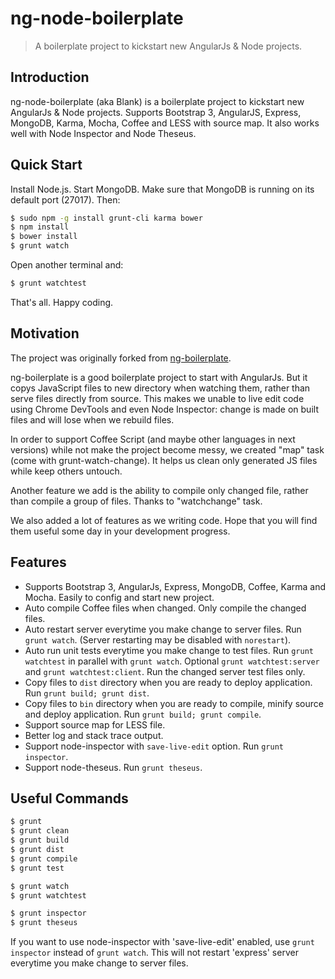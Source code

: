 # ng-node-boilerplate

> A boilerplate project to kickstart new AngularJs & Node projects.


## Introduction

ng-node-boilerplate (aka Blank) is a boilerplate project to kickstart new AngularJs & Node projects. Supports Bootstrap 3, AngularJS, Express, MongoDB, Karma, Mocha, Coffee and LESS with source map. It also works well with Node Inspector and Node Theseus.


## Quick Start

Install Node.js. Start MongoDB. Make sure that MongoDB is running on its default port (27017). Then:

```sh
$ sudo npm -g install grunt-cli karma bower
$ npm install
$ bower install
$ grunt watch
```

Open another terminal and:
```sh
$ grunt watchtest
```

That's all. Happy coding.


## Motivation
The project was originally forked from [ng-boilerplate](http://joshdmiller.github.io/ng-boilerplate).

ng-boilerplate is a good boilerplate project to start with AngularJs. But it copys JavaScript files to new directory when watching them, rather than serve files directly from source. This makes we unable to live edit code using Chrome DevTools and even Node Inspector: change is made on built files and will lose when we rebuild files.

In order to support Coffee Script (and maybe other languages in next versions) while not make the project become messy, we created "map" task (come with
grunt-watch-change). It helps us clean only generated JS files while keep others untouch.

Another feature we add is the ability to compile only changed file, rather than compile a group of files. Thanks to "watchchange" task.

We also added a lot of features as we writing code. Hope that you will find them useful some day in your development progress.


## Features
- Supports Bootstrap 3, AngularJs, Express, MongoDB, Coffee, Karma and Mocha. Easily to config and start new project.
- Auto compile Coffee files when changed. Only compile the changed files.
- Auto restart server everytime you make change to server files. Run `grunt watch`. (Server restarting may be disabled with `norestart`).
- Auto run unit tests everytime you make change to test files. Run `grunt watchtest` in parallel with `grunt watch`. Optional `grunt watchtest:server` and `grunt watchtest:client`. Run the changed server test files only.
- Copy files to `dist` directory when you are ready to deploy application. Run `grunt build; grunt dist`.
- Copy files to `bin` directory when you are ready to compile, minify source and deploy application. Run `grunt build; grunt compile`.
- Support source map for LESS file.
- Better log and stack trace output.
- Support node-inspector with `save-live-edit` option. Run `grunt inspector`.
- Support node-theseus. Run `grunt theseus`.


## Useful Commands

```sh
$ grunt
$ grunt clean
$ grunt build
$ grunt dist
$ grunt compile
$ grunt test

$ grunt watch
$ grunt watchtest

$ grunt inspector
$ grunt theseus
```

If you want to use node-inspector with 'save-live-edit' enabled, use `grunt inspector` instead of `grunt watch`. This will not restart 'express' server everytime you make change to server files.
